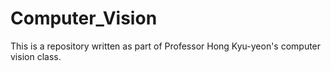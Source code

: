 # Computer_Vision   
This is a repository written as part of Professor Hong Kyu-yeon's computer vision class.   
